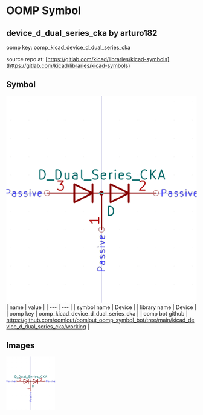 # OOMP Symbol  
## device_d_dual_series_cka  by arturo182  
  
oomp key: oomp_kicad_device_d_dual_series_cka  
  
source repo at: [https://gitlab.com/kicad/libraries/kicad-symbols](https://gitlab.com/kicad/libraries/kicad-symbols)  
## Symbol  
  
[![working.png](working_600.png)](working.png)  
| name | value | 
| --- | --- | 
| symbol name | Device | 
| library name | Device | 
| oomp key | oomp_kicad_device_d_dual_series_cka | 
| oomp bot github | https://github.com/oomlout/oomlout_oomp_symbol_bot/tree/main/kicad_device_d_dual_series_cka/working | 
## Images  
  
[![working.png](working_140.png)](working.png)  
